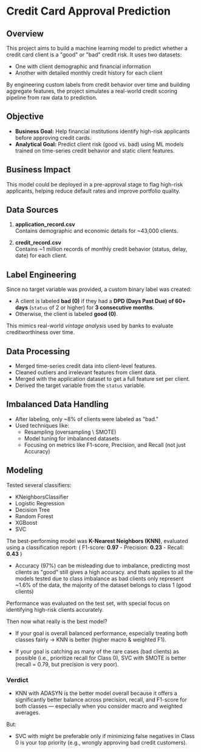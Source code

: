 


# Credit Card Approval Prediction

## Overview
This project aims to build a machine learning model to predict whether a credit card client is a "good" or "bad" credit risk. It uses two datasets:
- One with client demographic and financial information
- Another with detailed monthly credit history for each client

By engineering custom labels from credit behavior over time and building aggregate features, the project simulates a real-world credit scoring pipeline from raw data to prediction.


## Objective
- **Business Goal:** Help financial institutions identify high-risk applicants before approving credit cards.
- **Analytical Goal:** Predict client risk (good vs. bad) using ML models trained on time-series credit behavior and static client features.


## Business Impact
This model could be deployed in a pre-approval stage to flag high-risk applicants, helping reduce default rates and improve portfolio quality.


## Data Sources
1. **application_record.csv**  
   Contains demographic and economic details for ~43,000 clients.

2. **credit_record.csv**  
   Contains ~1 million records of monthly credit behavior (status, delay, date) for each client.


## Label Engineering
Since no target variable was provided, a custom binary label was created:
- A client is labeled **bad (0)** if they had a **DPD (Days Past Due) of 60+ days** (`status` of 2 or higher) for **3 consecutive months**.
- Otherwise, the client is labeled **good (0)**.

This mimics real-world *vintage analysis* used by banks to evaluate creditworthiness over time.


## Data Processing
- Merged time-series credit data into client-level features.
- Cleaned outliers and irrelevant features from client data.
- Merged with the application dataset to get a full feature set per client.
- Derived the target variable from the `status` variable.



## Imbalanced Data Handling
- After labeling, only ~8% of clients were labeled as "bad."
- Used techniques like:
  - Resampling (oversampling \ SMOTE)
  - Model tuning for imbalanced datasets
  - Focusing on metrics like F1-score, Precision, and Recall (not just Accuracy)



## Modeling
Tested several classifiers:
- KNeighborsClassifier
- Logistic Regression
- Decision Tree 
- Random Forest
- XGBoost
- SVC

The best-performing model was **K-Nearest Neighbors (KNN)**, evaluated using a classification report: ( F1-score: **0.97** - Precision: **0.23** - Recall: **0.43** )  
- Accuracy (97%) can be misleading due to imbalance, predicting most clients as "good" still gives a high accuracy.
and thats applies to all the models tested due to class imbalance as bad clients only represent ~1.6% of the data, the majority of the dataset belongs to class 1 (good clients)

Performance was evaluated on the test set, with special focus on identifying high-risk clients accurately.

Then now what really is the best model?
- If your goal is overall balanced performance, especially treating both classes fairly → KNN is better (higher macro & weighted F1).

- If your goal is catching as many of the rare cases (bad clients) as possible (i.e., prioritize recall for Class 0), SVC with SMOTE is better (recall = 0.79, but precision is very poor).

### Verdict
- KNN with ADASYN is the better model overall because it offers a significantly better balance across precision, recall, and F1-score for both classes — especially when you consider macro and weighted averages.

But:

- SVC with might be preferable only if minimizing false negatives in Class 0 is your top priority (e.g., wrongly approving bad credit customers).
